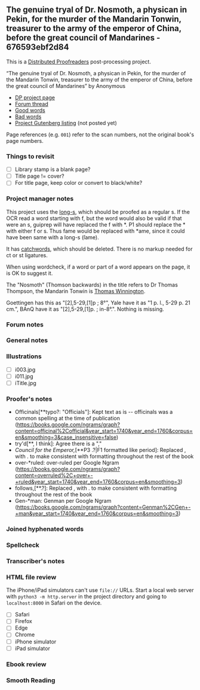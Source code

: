 ## The genuine tryal of Dr. Nosmoth, a physican in Pekin, for the murder of the Mandarin Tonwin, treasurer to the army of the emperor of China, before the great council of Mandarines - 676593ebf2d84 ##

This is a [Distributed Proofreaders](http://www.pgdp.net/) post-processing project.

“The genuine tryal of Dr. Nosmoth, a physican in Pekin, for the murder of the Mandarin Tonwin, treasurer to the army of the emperor of China, before the great council of Mandarines” by Anonymous

* [DP project page](http://www.pgdp.net/c/project.php?id=projectID676593ebf2d84)
* [Forum thread](https://www.pgdp.net/phpBB3/viewtopic.php?t=82933)
* [Good words](good_words.txt)
* [Bad words](bad_words.txt)
* [Project Gutenberg listing]() (not posted yet)

Page references (e.g. `001`) refer to the scan numbers, not the original book's page numbers.

### Things to revisit ###

* [ ] Library stamp is a blank page?
* [ ] Title page != cover?
* [ ] For title page, keep color or convert to black/white?

### Project manager notes ###

This project uses the [long-s](https://www.pgdp.net/wiki/DP_Official_Documentation:Proofreading/Proofing_old_texts#Long_s>long-s), which should be proofed as a regular s. If the OCR read a word starting with f, but the word would also be valid if that were an s, guiprep will have replaced the f with \*. P1 should replace the \* with either f or s. Thus fame would be replaced with *ame, since it could have been same with a long-s (ſame).

It has [catchwords](https://www.pgdp.net/c/faq/proofreading_guidelines.php#next_word>Catchwords), which should be deleted. There is no markup needed for ct or st ligatures.

When using wordcheck, if a word or part of a word appears on the page, it is OK to suggest it.

The "Nosmoth" (Thomson backwards) in the title refers to Dr Thomas Thompson, the Mandarin Tonwin is [Thomas Winnington](https://en.wikipedia.org/wiki/Thomas_Winnington_(1696%E2%80%931746)).

Goettingen has this as "[2],5-29,[1]p ; 8°", Yale have it as "1 p. l., 5-29 p. 21 cm.", BAnQ have it as "[2],5-29,[1]p. ; in-8°.". Nothing is missing.


### Forum notes ###

### General notes ###

### Illustrations ###

* [ ] i003.jpg
* [ ] i011.jpg
* [ ] iTitle.jpg

### Proofer's notes ###

* Officinals[**typo?: "Officials"]: Kept text as is -- officinals was a common spelling at the time of publication (https://books.google.com/ngrams/graph?content=officinal%2Cofficial&year_start=1740&year_end=1760&corpus=en&smoothing=3&case_insensitive=false)
* try'd[**, I think]: Agree there is a ","
* <i>Council for the Emperor,</i>[**P3 .?|F1 formatted like period]: Replaced , with . to make consistent with formatting throughout the rest of the book
* over-*ruled: over-ruled per Google Ngram (https://books.google.com/ngrams/graph?content=overruled%2C+over+-+ruled&year_start=1740&year_end=1760&corpus=en&smoothing=3)
* follows,[**.?]: Replaced , with . to make consistent with formatting throughout the rest of the book
* Gen-*man: Genman per Google Ngram (https://books.google.com/ngrams/graph?content=Genman%2CGen+-+man&year_start=1740&year_end=1760&corpus=en&smoothing=3)

### Joined hyphenated words ###

### Spellcheck ###

### Transcriber's notes ###

### HTML file review ###
The iPhone/iPad simulators can't use `file://` URLs. Start a local web server with `python3 -m http.server` in the project directory and going to `localhost:8000` in Safari on the device. 

* [ ] Safari
* [ ] Firefox
* [ ] Edge
* [ ] Chrome
* [ ] iPhone simulator
* [ ] iPad simulator

### Ebook review ###

### Smooth Reading ###
